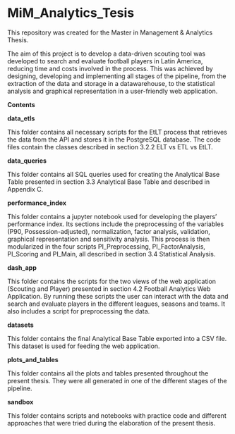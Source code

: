 # MiM_Analytics_Tesis
 
This repository was created for the Master in Management & Analytics Thesis.

The aim of this project is to develop a data-driven scouting tool was developed to search and evaluate football players in Latin America, reducing time and costs involved in the process. This was achieved by designing, developing and implementing all stages of the pipeline, from the extraction of the data and storage in a datawarehouse, to the statistical analysis and graphical representation in a user-friendly web application.


**Contents**

**data_etls**

This folder contains all necessary scripts for the EtLT process that retrieves the data from the API and stores it in the PostgreSQL database. The code files contain the classes described in section 3.2.2 ELT vs ETL vs EtLT.

**data_queries**

This folder contains all SQL queries used for creating the Analytical Base Table presented in section 3.3 Analytical Base Table and described in Appendix C.

**performance_index**

This folder contains a jupyter notebook used for developing the players’ performance index. Its sections include the preprocessing of the variables (P90, Possession-adjusted), normalization, factor analysis, validation, graphical representation and sensitivity analysis. This process is then modularized in the four scripts PI_Preprocessing, PI_FactorAnalysis, PI_Scoring and PI_Main, all described in section 3.4 Statistical Analysis.

**dash_app**

This folder contains the scripts for the two views of the web application (Scouting and Player) presented in section 4.2 Football Analytics Web Application. By running these scripts the user can interact with the data and search and evaluate players in the different leagues, seasons and teams. It also includes a script for preprocessing the data.

**datasets**

This folder contains the final Analytical Base Table exported into a CSV file. This dataset is used for feeding the web application.

**plots_and_tables**

This folder contains all the plots and tables presented throughout the present thesis. They were all generated in one of the different stages of the pipeline.

**sandbox**

This folder contains scripts and notebooks with practice code and different approaches that were tried during the elaboration of the present thesis.
